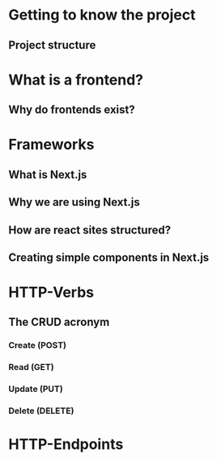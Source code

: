 # Getting to know the project
## Project structure

# What is a frontend?

## Why do frontends exist?

# Frameworks

## What is Next.js

## Why we are using Next.js

## How are react sites structured?

## Creating simple components in Next.js

# HTTP-Verbs

## The CRUD acronym
### Create (POST)
### Read (GET)
### Update (PUT)
### Delete (DELETE)

# HTTP-Endpoints